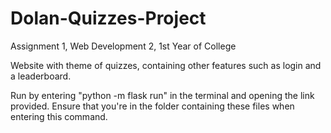 # Dolan-Quizzes-Project
Assignment 1, Web Development 2, 1st Year of College

Website with theme of quizzes, containing other features such as login and a leaderboard.

Run by entering "python -m flask run" in the terminal and opening the link provided. Ensure that you're in the folder containing these files when entering this command.
